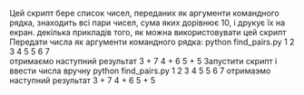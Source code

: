 Цей скрипт бере список чисел, переданих як аргументи командного рядка, знаходить всі пари чисел, сума яких дорівнює 10, і друкує їх на екран.
декілька прикладів того, як можна використовувати цей скрипт
Передати числа як аргументи командного рядка:
python find_pairs.py 1 2 3 4 5 5 6 7  
отримаємо наступний результат
3 + 7
4 + 6
5 + 5
Запустити скрипт і ввести числа вручну
python find_pairs.py
1
2
3
4
5
5
6
7
отримаэмо наступний результат 
3 + 7
4 + 6
5 + 5

